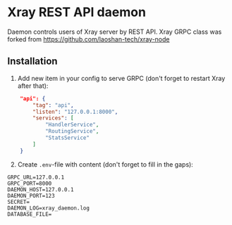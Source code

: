 # Xray REST API daemon

Daemon controls users of Xray server by REST API. Xray GRPC class was forked from https://github.com/laoshan-tech/xray-node

## Installation

1. Add new item in your config to serve GRPC (don't forget to restart Xray after that):
```json
	"api": {
		"tag": "api",
		"listen": "127.0.0.1:8000",
		"services": [
			"HandlerService",
			"RoutingService",
			"StatsService"
		]
	}
```

2. Create `.env`-file with content (don't forget to fill in the gaps):
```
GRPC_URL=127.0.0.1
GRPC_PORT=8000
DAEMON_HOST=127.0.0.1
DAEMON_PORT=123
SECRET=
DAEMON_LOG=xray_daemon.log
DATABASE_FILE=
```

